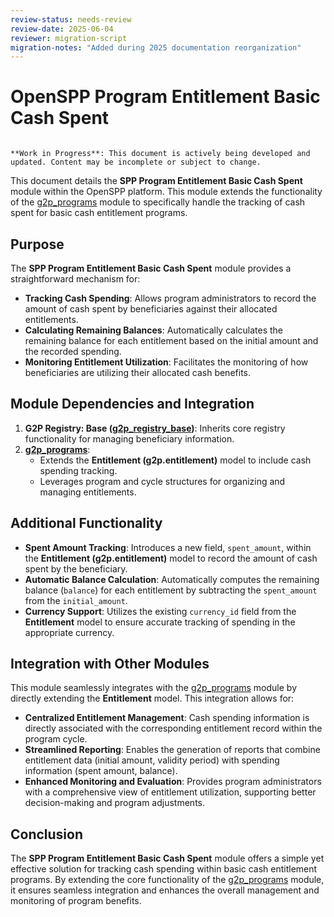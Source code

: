 ```yaml
---
review-status: needs-review
review-date: 2025-06-04
reviewer: migration-script
migration-notes: "Added during 2025 documentation reorganization"
---
```


# OpenSPP Program Entitlement Basic Cash Spent 

```{warning}

**Work in Progress**: This document is actively being developed and updated. Content may be incomplete or subject to change.
```

This document details the **SPP Program Entitlement Basic Cash Spent** module within the OpenSPP platform. This module extends the functionality of the [g2p_programs](g2p_programs) module to specifically handle the tracking of cash spent for basic cash entitlement programs.

## Purpose

The **SPP Program Entitlement Basic Cash Spent** module provides a straightforward mechanism for:

* **Tracking Cash Spending**: Allows program administrators to record the amount of cash spent by beneficiaries against their allocated entitlements.
* **Calculating Remaining Balances**: Automatically calculates the remaining balance for each entitlement based on the initial amount and the recorded spending.
* **Monitoring Entitlement Utilization**: Facilitates the monitoring of how beneficiaries are utilizing their allocated cash benefits.

## Module Dependencies and Integration

1. **G2P Registry: Base ([g2p_registry_base](g2p_registry_base))**: Inherits core registry functionality for managing beneficiary information.
2. **[g2p_programs](g2p_programs)**:
    * Extends the **Entitlement (g2p.entitlement)** model to include cash spending tracking.
    * Leverages program and cycle structures for organizing and managing entitlements. 

## Additional Functionality

* **Spent Amount Tracking**: Introduces a new field, `spent_amount`, within the **Entitlement (g2p.entitlement)** model to record the amount of cash spent by the beneficiary.
* **Automatic Balance Calculation**: Automatically computes the remaining balance (`balance`) for each entitlement by subtracting the `spent_amount` from the `initial_amount`.
* **Currency Support**: Utilizes the existing `currency_id` field from the **Entitlement** model to ensure accurate tracking of spending in the appropriate currency. 

## Integration with Other Modules

This module seamlessly integrates with the [g2p_programs](g2p_programs) module by directly extending the **Entitlement** model. This integration allows for:

* **Centralized Entitlement Management**:  Cash spending information is directly associated with the corresponding entitlement record within the program cycle. 
* **Streamlined Reporting**: Enables the generation of reports that combine entitlement data (initial amount, validity period) with spending information (spent amount, balance).
* **Enhanced Monitoring and Evaluation**: Provides program administrators with a comprehensive view of entitlement utilization, supporting better decision-making and program adjustments. 

## Conclusion

The **SPP Program Entitlement Basic Cash Spent** module offers a simple yet effective solution for tracking cash spending within basic cash entitlement programs. By extending the core functionality of the [g2p_programs](g2p_programs) module, it ensures seamless integration and enhances the overall management and monitoring of program benefits. 
